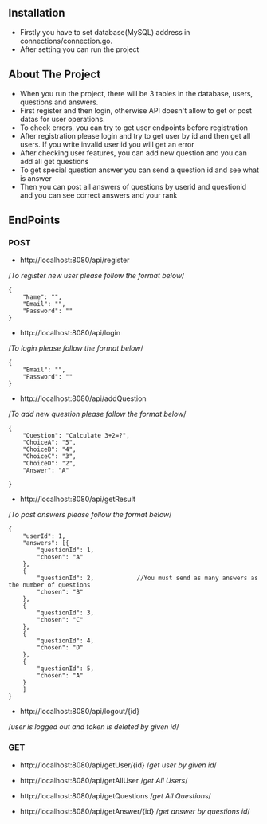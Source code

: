## Installation
- Firstly you have to set database(MySQL) address in connections/connection.go.
- After setting you can run the project


## About The Project
- When you run the project, there will be 3 tables in the database, users, questions and answers.
- First register and then login, otherwise API doesn't allow to get or post datas for user operations.
- To check errors, you can try to get user endpoints before registration
- After registration please login and try to get user by id and then get all users. If you
  write invalid user id you will get an error
- After checking user features, you can add new question and you can add all get questions
- To get special question answer you can send a question id and see what is answer 
- Then you can post all answers of questions by userid and questionid and you can see correct answers
and your rank

## EndPoints

### POST
- http://localhost:8080/api/register

/*To register new user please follow the format below*/
```
{
    "Name": "",
    "Email": "",
    "Password": ""
}
```


- http://localhost:8080/api/login

/*To login please follow the format below*/
```
{
    "Email": "",
    "Password": ""
}
```

- http://localhost:8080/api/addQuestion

/*To add new question please follow the format below*/
```
{
    "Question": "Calculate 3+2=?",
    "ChoiceA": "5",
    "ChoiceB": "4",									
    "ChoiceC": "3",
    "ChoiceD": "2",
    "Answer": "A"

}
```

- http://localhost:8080/api/getResult

/*To post answers please follow the format below*/
```
{
    "userId": 1,
    "answers": [{
        "questionId": 1,
        "chosen": "A"
    },
    {
        "questionId": 2,			//You must send as many answers as the number of questions
        "chosen": "B"
    },
    {
        "questionId": 3,
        "chosen": "C"
    },
    {
        "questionId": 4,
        "chosen": "D"
    },
    {
        "questionId": 5,
        "chosen": "A"
    }
    ]
}
```


- http://localhost:8080/api/logout/{id}

/*user is logged out and token is deleted by given id*/

### GET


- http://localhost:8080/api/getUser/{id}        /*get user by given id*/

- http://localhost:8080/api/getAllUser        /*get All Users*/

- http://localhost:8080/api/getQuestions     /*get All Questions*/

- http://localhost:8080/api/getAnswer/{id}     /*get answer by questions id*/